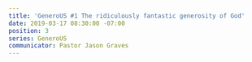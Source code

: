 ```yaml
---
title: 'GeneroUS #1 The ridiculously fantastic generosity of God'
date: 2019-03-17 08:30:00 -07:00
position: 3
series: GeneroUS
communicator: Pastor Jason Graves
---
```


